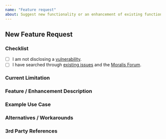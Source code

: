```yaml
---
name: "Feature request"
about: Suggest new functionality or an enhancement of existing functionality.
---
```


## New Feature Request

### Checklist

<!--
    Check every following box [x] before submitting your issue.
    Click the "Preview" tab for better readability.
    Thanks for contributing to Moralis!
-->

- [ ] I am not disclosing a [vulnerability](https://github.com/MoralisWeb3/react-moralis/blob/main/SECURITY.md).
- [ ] I have searched through [existing issues](https://github.com/MoralisWeb3/react-moralis/issues?q=is%3Aissue) and the [Moralis Forum](https://forum.moralis.io/).

### Current Limitation

<!-- Which current limitation is the feature or enhancement addressing? -->

### Feature / Enhancement Description

<!-- What is the concept of the functionality and how should it be implemented? -->

### Example Use Case

<!-- What is an example use case in steps (1. / 2. / 3. / etc.) that describes the functionality? -->

### Alternatives / Workarounds

<!-- Which alternatives or workarounds exist currently? -->

### 3rd Party References

<!-- Have you seen a similar functionality provided somewhere else? -->
